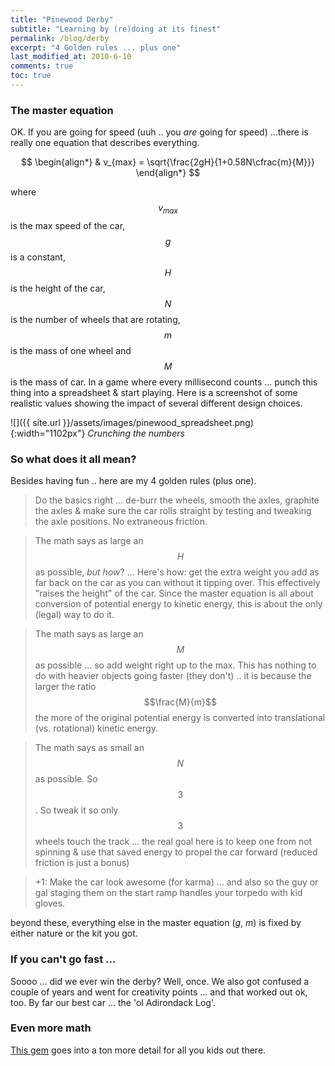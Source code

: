```yaml
---
title: "Pinewood Derby"
subtitle: "Learning by (re)doing at its finest"
permalink: /blog/derby
excerpt: "4 Golden rules ... plus one"
last_modified_at: 2010-6-10
comments: true
toc: true
---
```



### The master equation
OK. If you are going for speed (uuh .. you *are* going for speed) ...there is really one equation that describes everything.

<script type="text/javascript" async
  src="https://cdn.mathjax.org/mathjax/latest/MathJax.js?config=TeX-MML-AM_CHTML">
</script>
$$
\begin{align*}
  & v_{max} = \sqrt{\frac{2gH}{1+0.58N\cfrac{m}{M}}}
\end{align*}
$$  

where $$v_{max}$$ is the max speed of the car, $$g$$ is a constant, $$H$$ is the height of the car, $$N$$ is the number of wheels that are rotating, $$m$$ is the mass of one wheel and $$M$$ is the mass of car.
In a game where every millisecond counts ...  punch this thing into a spreadsheet & start playing. Here is a screenshot of some realistic values showing the impact of several different design choices.

![]({{ site.url }}/assets/images/pinewood_spreadsheet.png){:width="1102px"}
*Crunching the numbers*



### So what does it all mean?
Besides having fun .. here are my 4 golden rules (plus one). 

> Do the basics right ... de-burr the wheels, smooth the axles, graphite the axles & make sure the car rolls straight by testing and tweaking the axle positions. No extraneous friction. 

> The math says as large an $$H$$ as possible, *but how*? ... Here's how: get the extra weight you add as far back on the car as you can without it tipping over. This effectively "raises the height" of the car. Since the master equation is 
all about conversion of potential energy to kinetic energy, this is about the only (legal) way to do it.

> The math says as large an $$M$$ as possible ... so add weight right up to the max. This has nothing to do with heavier objects going faster (they don't) .. it is because the larger the ratio $$\frac{M}{m}$$ the more of the original potential energy is converted into translational (vs. rotational) kinetic energy.

> The math says as small an $$N$$ as possible. So $$3$$. So tweak it so only $$3$$ wheels touch the track ... the real goal here is to keep one from not spinning & use that saved energy to propel the car forward (reduced friction is just a bonus)

> +1: Make the car look awesome (for karma) ... and also so the guy or gal staging them on the start ramp handles your torpedo with kid gloves.

beyond these, everything else in the master equation ($g$, $m$) is fixed by either nature or the kit you got. 


### If you can't go fast ...
Soooo ... did we ever win the derby? Well, once. We also got confused a couple of years and went for creativity points ... and that worked out ok, too. By far our best car ... the 'ol Adirondack Log'.


### Even more math
[This gem](https://en.wikibooks.org/wiki/How_To_Build_a_Pinewood_Derby_Car/Physics) goes into a ton more detail for all you kids out there.